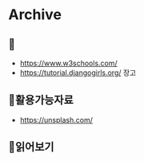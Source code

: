 # Archive



## 📗
* https://www.w3schools.com/
* https://tutorial.djangogirls.org/ 장고 

## 📗활용가능자료
* https://unsplash.com/


## :book:읽어보기

